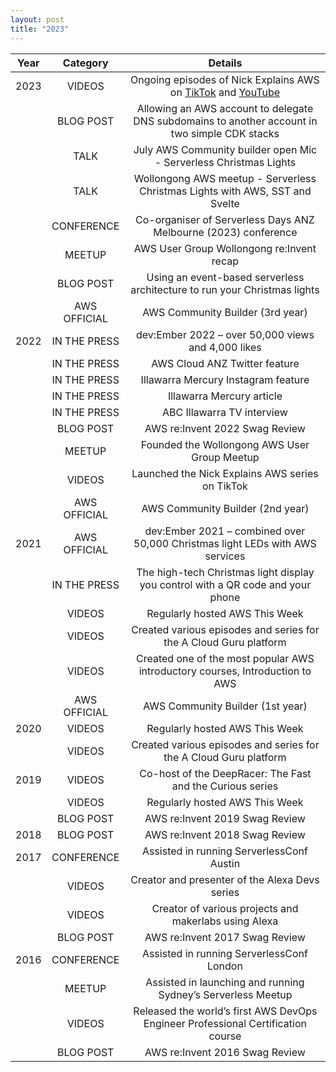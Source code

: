 ```yaml
---
layout: post
title: "2023"
---
```


|   Year   |          Category        |                                      Details                                       |
|:--------:|:------------------------:|:--------------------------------------------------------------------------------:|
|   2023   |          VIDEOS          | Ongoing episodes of Nick Explains AWS on [TikTok](https://www.tiktok.com/@nickexplainsaws/) and [YouTube](https://www.youtube.com/@nickexplainsaws)                       |
|          |        BLOG POST         | Allowing an AWS account to delegate DNS subdomains to another account in two simple CDK stacks |
|          |           TALK           | July AWS Community builder open Mic - Serverless Christmas Lights                |
|          |           TALK           | Wollongong AWS meetup - Serverless Christmas Lights with AWS, SST and Svelte    |
|          |        CONFERENCE        | Co-organiser of Serverless Days ANZ Melbourne (2023) conference                   |
|          |         MEETUP           | AWS User Group Wollongong re:Invent recap                                          |
|          |        BLOG POST         | Using an event-based serverless architecture to run your Christmas lights        |
|          |      AWS OFFICIAL        | AWS Community Builder (3rd year)                                                  |
|   2022   |    IN THE PRESS          | dev:Ember 2022 – over 50,000 views and 4,000 likes                                |
|          |    IN THE PRESS          | AWS Cloud ANZ Twitter feature                                                    |
|          |    IN THE PRESS          | Illawarra Mercury Instagram feature                                              |
|          |    IN THE PRESS          | Illawarra Mercury article                                                        |
|          |    IN THE PRESS          | ABC Illawarra TV interview                                                       |
|          |        BLOG POST         | AWS re:Invent 2022 Swag Review                                                    |
|          |         MEETUP           | Founded the Wollongong AWS User Group Meetup                                      |
|          |          VIDEOS          | Launched the Nick Explains AWS series on TikTok                                   |
|          |      AWS OFFICIAL        | AWS Community Builder (2nd year)                                                 |
|   2021   |      AWS OFFICIAL        | dev:Ember 2021 – combined over 50,000 Christmas light LEDs with AWS services      |
|          |    IN THE PRESS          | The high-tech Christmas light display you control with a QR code and your phone   |
|          |          VIDEOS          | Regularly hosted AWS This Week                                                   |
|          |          VIDEOS          | Created various episodes and series for the A Cloud Guru platform                |
|          |          VIDEOS          | Created one of the most popular AWS introductory courses, Introduction to AWS     |
|          |      AWS OFFICIAL        | AWS Community Builder (1st year)                                                 |
|   2020   |          VIDEOS          | Regularly hosted AWS This Week                                                   |
|          |          VIDEOS          | Created various episodes and series for the A Cloud Guru platform                |
|   2019   |          VIDEOS          | Co-host of the DeepRacer: The Fast and the Curious series                        |
|          |          VIDEOS          | Regularly hosted AWS This Week                                                   |
|          |        BLOG POST         | AWS re:Invent 2019 Swag Review                                                    |
|   2018   |        BLOG POST         | AWS re:Invent 2018 Swag Review                                                    |
|   2017   |       CONFERENCE         | Assisted in running ServerlessConf Austin                                        |
|          |          VIDEOS          | Creator and presenter of the Alexa Devs series                                   |
|          |          VIDEOS          | Creator of various projects and makerlabs using Alexa                            |
|          |        BLOG POST         | AWS re:Invent 2017 Swag Review                                                    |
|   2016   |       CONFERENCE         | Assisted in running ServerlessConf London                                        |
|          |         MEETUP           | Assisted in launching and running Sydney’s Serverless Meetup                      |
|          |          VIDEOS          | Released the world’s first AWS DevOps Engineer Professional Certification course   |
|          |        BLOG POST         | AWS re:Invent 2016 Swag Review                                                    |
